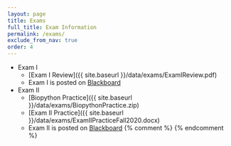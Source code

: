 ```yaml
---
layout: page
title: Exams 
full_title: Exam Information
permalink: /exams/
exclude_from_nav: true 
order: 4
---
```


- Exam I
    * [Exam I Review]({{ site.baseurl }}/data/exams/ExamIReview.pdf)
    * Exam I is posted on [Blackboard](https://easternct.blackboard.com/)
- Exam II
    * [Biopython Practice]({{ site.baseurl }}/data/exams/BiopythonPractice.zip)
    * [Exam II Practice]({{ site.baseurl }}/data/exams/ExamIIPracticeFall2020.docx)
    * Exam II is posted on [Blackboard](https://easternct.blackboard.com/)
{% comment %}
{% endcomment %}
